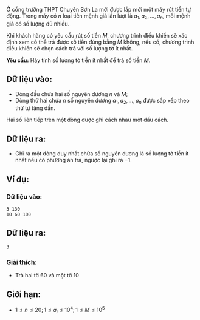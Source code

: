 Ở cổng trường THPT Chuyên Sơn La mới được lắp mới một máy rút tiền tự động. Trong máy có $n$ loại tiền mệnh giá lần lượt là $a_1, a_2, …, a_n$, mỗi mệnh giá có số lượng đủ nhiều.

Khi khách hàng có yêu cầu rút số tiền $M$, chương trình điều khiển sẽ xác định xem có thể trả được số tiền đúng bằng $M$ không, nếu có, chương trình điều khiển sẽ chọn cách trả với số lượng tờ ít nhất.

**Yêu cầu:** Hãy tính số lượng tờ tiền ít nhất để trả số tiền $M$.

## Dữ liệu vào:
- Dòng đầu chứa hai số nguyên dương $n$ và $M$;
- Dòng thứ hai chứa $n$ số nguyên dương $a_1, a_2, …, a_n$ được sắp xếp theo thứ tự tăng dần.

Hai số liên tiếp trên một dòng được ghi cách nhau một dấu cách.

## Dữ liệu ra:
- Ghi ra một dòng duy nhất chứa số nguyên dương là số lượng tờ tiền ít nhất nếu có phương án trả, ngược lại ghi ra $-1$.

## Ví dụ:
### Dữ liệu vào:
```
3 130
10 60 100
```

## Dữ liệu ra:
```
3
```

### Giải thích:
- Trả hai tờ $60$ và một tờ $10$

## Giới hạn:
- $1 ≤ n ≤ 20; 1 ≤ a_i ≤ 10^4; 1 ≤ M ≤ 10^5$ 